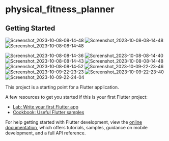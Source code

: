 # physical_fitness_planner


## Getting Started



![Screenshot_2023-10-08-08-14-48](https://github.com/Tarekyousseff/physical_fitness_planner/assets/149389639/940dbac9-910f-4925-be51-2ecfee44cd69)
![Screenshot_2023-10-08-08-14-48](https://github.com/Tarekyousseff/physical_fitness_planner/assets/149389639/940dbac9-910f-4925-be51-2ecfee44cd69)
![Screenshot_2023-10-08-08-14-48](https://github.com/Tarekyousseff/physical_fitness_planner/assets/149389639/940dbac9-910f-4925-be51-2ecfee44cd69)

![Screenshot_2023-10-08-08-14-36](https://github.com/Tarekyousseff/physical_fitness_planner/assets/149389639/d220b80d-d27b-4705-95cb-2988513f6e0a)
![Screenshot_2023-10-08-08-14-40](https://github.com/Tarekyousseff/physical_fitness_planner/assets/149389639/955587eb-0297-4f20-87e7-7498c36c8c61)
![Screenshot_2023-10-08-08-14-43](https://github.com/Tarekyousseff/physical_fitness_planner/assets/149389639/805503ea-525f-4e94-9b94-56422fbfd26a)
![Screenshot_2023-10-08-08-14-48](https://github.com/Tarekyousseff/physical_fitness_planner/assets/149389639/2e244ead-8b80-469a-b481-bcff5bbf7e79)
![Screenshot_2023-10-08-08-14-52](https://github.com/Tarekyousseff/physical_fitness_planner/assets/149389639/5e1ed23b-0fbb-4344-8e7b-ba90b99e9ea8)
![Screenshot_2023-10-09-22-23-46](https://github.com/Tarekyousseff/physical_fitness_planner/assets/149389639/ee27df38-3133-46de-9c23-c77438ea87db)
![Screenshot_2023-10-09-22-23-23](https://github.com/Tarekyousseff/physical_fitness_planner/assets/149389639/c510f991-0321-4c26-83f6-3013e7397cdd)
![Screenshot_2023-10-09-22-23-40](https://github.com/Tarekyousseff/physical_fitness_planner/assets/149389639/5cb37b2a-f3dd-4d48-9df5-d90456c63e6b)
![Screenshot_2023-10-09-22-24-04](https://github.com/Tarekyousseff/physical_fitness_planner/assets/149389639/7966b884-3f8b-43cc-ac0e-889a4f82f401)


This project is a starting point for a Flutter application.

A few resources to get you started if this is your first Flutter project:

- [Lab: Write your first Flutter app](https://docs.flutter.dev/get-started/codelab)
- [Cookbook: Useful Flutter samples](https://docs.flutter.dev/cookbook)

For help getting started with Flutter development, view the
[online documentation](https://docs.flutter.dev/), which offers tutorials,
samples, guidance on mobile development, and a full API reference.
 
 
